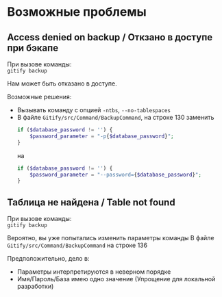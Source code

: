 # Возможные проблемы

## Access denied on backup / Откзано в доступе при бэкапе

При вызове команды:     
`gitify backup`

Нам может быть отказано в доступе.

Возможные решения:
* Вызывать команду с опцией `-ntbs`, `--no-tablespaces`
* В файле `Gitify/src/Command/BackupCommand`, на строке 130 заменить 
    ```php
    if ($database_password != '') {
        $password_parameter = "-p{$database_password}";
    }
    ```
    на 
    ```php
    if ($database_password != '') {
        $password_parameter = "--password={$database_password}";
    }
    ```

## Таблица не найдена / Table not found

При вызове команды:     
`gitify backup`

Вероятно, вы уже попытались изменить параметры команды В файле `Gitify/src/Command/BackupCommand` на строке 136

Предположительно, дело в:
- Параметры интерпретируются в неверном порядке
- Имя/Пароль/База имею одно значение (Упрощение для локальной разработки)